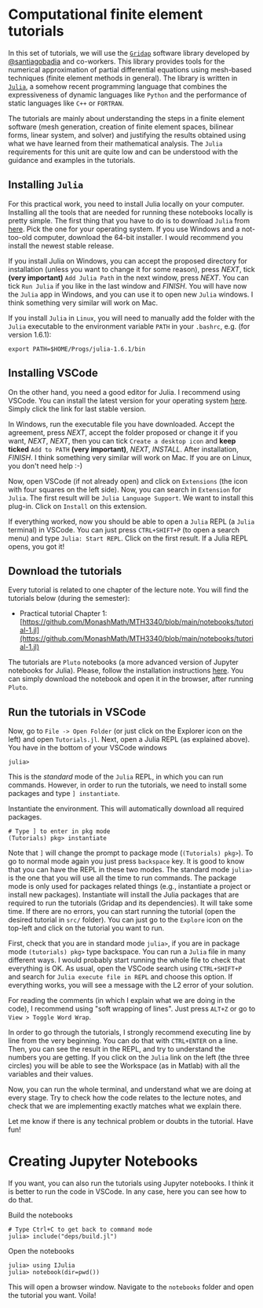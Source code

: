 # Computational finite element tutorials

In this set of tutorials, we will use the [`Gridap`](https://github.com/gridap/Gridap.jl) software library developed by [@santiagobadia](https://github.com/santiagobadia) and co-workers. This library provides tools for the numerical approximation of partial differential equations using mesh-based techniques (finite element methods in general). The library is written in [`Julia`](https://julialang.org), a somehow recent programming language that combines the expressiveness of dynamic languages like `Python` and the performance of static languages like `C++` or `FORTRAN`.

The tutorials are mainly about understanding the steps in a finite element software (mesh generation, creation of finite element spaces, bilinear forms, linear system, and solver) and justifying the results obtained using what we have learned from their mathematical analysis. The `Julia` requirements for this unit are quite low and can be understood with the guidance and examples in the tutorials. 

## Installing `Julia`

For this practical work, you need to install Julia locally on your computer. Installing all the tools that are needed for running these notebooks locally is pretty simple. The first thing that you have to do is to download `Julia` from [here](https://julialang.org/downloads/). Pick the one for your operating system. If you use Windows and a not-too-old computer, download the 64-bit installer. I would recommend you install the newest stable release.

If you install Julia on Windows, you can accept the proposed directory for installation (unless you want to change it for some reason), press _NEXT_, tick **(very important)** `Add Julia Path` in the next window, press _NEXT_. You can tick `Run Julia` if you like in the last window and _FINISH_. You will have now the `Julia` app in Windows, and you can use it to open new `Julia` windows. I think something very similar will work on Mac.

If you install `Julia` in `Linux`, you will need to manually add the folder with the `Julia` executable to the environment variable `PATH` in your `.bashrc`, e.g. (for version 1.6.1):
```
export PATH=$HOME/Progs/julia-1.6.1/bin
```

## Installing VSCode

On the other hand, you need a good editor for Julia. I recommend using VSCode. You can install the latest version for your operating system [here](https://code.visualstudio.com/). Simply click the link for last stable version. 

In Windows, run the executable file you have downloaded. Accept the agreement, press _NEXT_, accept the folder proposed or change it if you want, _NEXT_, _NEXT_, then you can tick `Create a desktop icon` and **keep ticked** `Add to PATH` **(very important)**, _NEXT_, _INSTALL_. After installation, _FINISH_. I think something very similar will work on Mac. If you are on Linux, you don't need help :-)

Now, open VSCode (if not already open) and click on `Extensions` (the icon with four squares on the left side). Now, you can search in `Extension` for `Julia`. The first result will be `Julia Language Support`. We want to install this plug-in. Click on `Install` on this extension.

If everything worked, now you should be able to open a `Julia` REPL (a `Julia` terminal) in VSCode. You can just press `CTRL+SHIFT+P` (to open a search menu) and type `Julia: Start REPL`. Click on the first result. If a Julia REPL opens, you got it!

## Download the tutorials

Every tutorial is related to one chapter of the lecture note. You will find the tutorials below (during the semester):

* Practical tutorial Chapter 1: [https://github.com/MonashMath/MTH3340/blob/main/notebooks/tutorial-1.jl](https://github.com/MonashMath/MTH3340/blob/main/notebooks/tutorial-1.jl)

The tutorials are `Pluto` notebooks (a more advanced version of Jupyter notebooks for Julia). Please, follow the installation instructions [here](https://github.com/fonsp/Pluto.jl#installation). You can simply download the notebook and open it in the browser, after running `Pluto`.

## Run the tutorials in VSCode

Now, go to `File -> Open Folder` (or just click on the Explorer icon on the left) and open `Tutorials.jl`. Next, open a Julia REPL (as explained above). You have in the bottom of your VSCode windows

```
julia> 
```
This is the _standard_ mode of the `Julia` REPL, in which you can run commands. However, in order to run the tutorials, we need to install some packages and type `] instantiate`. 

Instantiate the environment. This will automatically download all required packages.
```
# Type ] to enter in pkg mode
(Tutorials) pkg> instantiate
```

Note that `]` will change the prompt to package mode (`(Tutorials) pkg>`). To go to normal mode again you just press `backspace` key. It is good to know that you can have the REPL in these two modes. The standard mode `julia>` is the one that you will use all the time to run commands. The package mode is only used for packages related things (e.g., instantiate a project or install new packages). Instantiate will install the Julia packages that are required to run the tutorials (Gridap and its dependencies). It will take some time. If there are no errors, you can start running the tutorial (open the desired tutorial in `src/` folder). You can just go to the `Explore` icon on the top-left and click on the tutorial you want to run.

First, check that you are in standard mode `julia>`, if you are in package mode `(tutorials) pkg>` type backspace. You can run a `Julia` file in many different ways. I would probably start running the whole file to check that everything is OK. As usual, open the VSCode search using `CTRL+SHIFT+P` and search for `Julia execute file in REPL` and choose this option. If everything works, you will see a message with the L2 error of your solution.

For reading the comments (in which I explain what we are doing in the code), I recommend using "soft wrapping of lines". Just press `ALT+Z` or go to `View > Toggle Word Wrap`.

In order to go through the tutorials, I strongly recommend executing line by line from the very beginning. You can do that with `CTRL+ENTER` on a line. Then, you can see the result in the REPL, and try to understand the numbers you are getting. If you click on the `Julia` link on the left (the three circles) you will be able to see the Workspace (as in Matlab) with all the variables and their values.

Now, you can run the whole terminal, and understand what we are doing at every stage. Try to check how the code relates to the lecture notes, and check that we are implementing exactly matches what we explain there.

Let me know if there is any technical problem or doubts in the tutorial. Have fun!

# Creating Jupyter Notebooks

If you want, you can also run the tutorials using Jupyter notebooks. I think it is better to run the code in VSCode. In any case, here you can see how to do that.

Build the notebooks
```
# Type Ctrl+C to get back to command mode
julia> include("deps/build.jl")
```

Open the notebooks
```
julia> using IJulia
julia> notebook(dir=pwd())
```
This will open a browser window. Navigate to the `notebooks` folder and open the tutorial you want. Voila!
